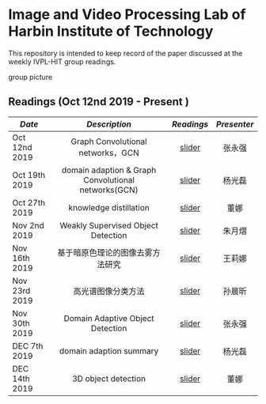 # Image and Video Processing Lab of Harbin Institute of Technology
This repository is intended to keep record of the paper discussed at the weekly IVPL-HIT group readings.

group picture

## Readings (Oct 12nd 2019 - Present )

*Date* | *Description* | *Readings* | *Presenter*
-------- | :-----------:  | :-----------: | :-----------:|
Oct 12nd 2019 | Graph Convolutional networks，GCN | [slider](/material/ppt/GCN_张永强.pptx) | 张永强 
Oct 19th 2019 | domain adaption & Graph Convolutional networks(GCN) |[slider](/material/ppt/组会20191019.pptx) | 杨光磊
Oct 27th 2019 | knowledge distillation |[slider](/material/ppt/10、27组会.pptx) | 董娜
Nov 2nd 2019 | Weakly Supervised Object Detection |[slider](/material/ppt/组会20191102.pptx) | 朱月熠
Nov 16th 2019 | 基于暗原色理论的图像去雾方法研究 |[slider](/material/ppt/王莉娜(2).pptx) | 王莉娜
Nov 23rd 2019 | 高光谱图像分类方法 |[slider](/material/ppt/高光谱图像分类.pptx) | 孙晨昕
Nov 30th 2019 | Domain Adaptive Object Detection |[slider](/material/ppt/DA_Object_Detection_张永强.pptx) | 张永强 
DEC 7th 2019 |  domain adaption summary |[slider](/material/ppt/组会20191207.pptx) | 杨光磊 
DEC 14th 2019 | 3D object detection |[slider](/material/ppt/12.14组会.pptx) | 董娜



